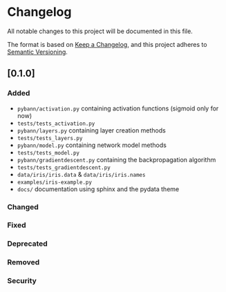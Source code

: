 # Changelog
All notable changes to this project will be documented in this file.

The format is based on [Keep a Changelog](https://keepachangelog.com/en/1.0.0/),
and this project adheres to [Semantic Versioning](https://semver.org/spec/v2.0.0.html).

## [0.1.0]

### Added

- `pybann/activation.py` containing activation functions (sigmoid only for now)
- `tests/tests_activation.py`
- `pybann/layers.py` containing layer creation methods
- `tests/tests_layers.py`
- `pybann/model.py` containing network model methods
- `tests/tests_model.py`
- `pybann/gradientdescent.py` containing the backpropagation algorithm
- `tests/tests_gradientdescent.py`
- `data/iris/iris.data` & `data/iris/iris.names`
- `examples/iris-example.py`
- `docs/` documentation using sphinx and the pydata theme

### Changed

### Fixed

### Deprecated

### Removed

### Security